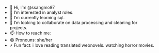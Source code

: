 - 👋 Hi, I’m @ssangmo87
- 👀 I’m interested in analyst roles.
- 🌱 I’m currently learning sql. 
- 💞️ I’m looking to collaborate on data processing and cleaning for projects. 
- 📫 How to reach me: 
- 😄 Pronouns: she/her
- ⚡ Fun fact: i love reading translated webnovels. watching horror movies. 

<!---
ssangmo87/ssangmo87 is a ✨ special ✨ repository because its `README.md` (this file) appears on your GitHub profile.
You can click the Preview link to take a look at your changes.
--->
